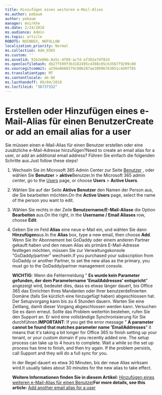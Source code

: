 ```yaml
---
title: Hinzufügen eines weiteren e-Mail-Alias
ms.author: pebaum
author: pebaum
manager: mnirkhe
ms.date: 2/24/2018
ms.audience: Admin
ms.topic: article
ROBOTS: NOINDEX, NOFOLLOW
localization_priority: Normal
ms.collection: Adm_O365
ms.custom: ''
ms.assetid: 91b2e06b-0a5c-4f89-acfd-ef301e7df82d
ms.openlocfilehash: db27f599f3b3182495c4308c05cb3567f9299c80
ms.sourcegitcommit: a256e8680379c006287ae30996763051c4d9ff85
ms.translationtype: MT
ms.contentlocale: de-DE
ms.lasthandoff: 09/04/2019
ms.locfileid: "36737332"
---
```

# <a name="create-or-add-an-email-alias-for-a-user"></a><span data-ttu-id="487b0-102">Erstellen oder Hinzufügen eines e-Mail-Alias für einen Benutzer</span><span class="sxs-lookup"><span data-stu-id="487b0-102">Create or add an email alias for a user</span></span>

<span data-ttu-id="487b0-103">Sie müssen einen e-Mail-Alias für einen Benutzer erstellen oder eine zusätzliche e-Mail-Adresse hinzufügen?</span><span class="sxs-lookup"><span data-stu-id="487b0-103">Need to create an email alias for a user, or add an additional email address?</span></span> <span data-ttu-id="487b0-104">Führen Sie einfach die folgenden Schritte aus.</span><span class="sxs-lookup"><span data-stu-id="487b0-104">Just follow these steps!</span></span>
  
1. <span data-ttu-id="487b0-105">Wechseln Sie im Microsoft 365 Admin Center zur Seite [Benutzer](https://go.microsoft.com/fwlink/p/?linkid=834822) , oder wählen Sie **Benutzer** \> **aktive**Benutzer.</span><span class="sxs-lookup"><span data-stu-id="487b0-105">In the Microsoft 365 admin center, go to the [Users](https://go.microsoft.com/fwlink/p/?linkid=834822) page, or choose **Users** \> **Active Users**.</span></span>
    
2. <span data-ttu-id="487b0-106">Wählen Sie auf der Seite **Aktive Benutzer** den Namen der Person aus, die Sie bearbeiten möchten.</span><span class="sxs-lookup"><span data-stu-id="487b0-106">On the **Active Users** page, select the name of the person you want to edit.</span></span> 
    
3. <span data-ttu-id="487b0-107">Wählen Sie rechts in der Zeile **Benutzername/E-Mail-Aliase** die Option **Bearbeiten** aus.</span><span class="sxs-lookup"><span data-stu-id="487b0-107">On the right, in the **Username / Email Aliases** row, choose **Edit**.</span></span>
    
4. <span data-ttu-id="487b0-108">Geben Sie im Feld **Alias** eine neue e-Mail ein, und wählen Sie dann **Hinzufügen**aus.</span><span class="sxs-lookup"><span data-stu-id="487b0-108">In the **Alias** box, type a new email, then choose **Add**.</span></span> <span data-ttu-id="487b0-109">Wenn Sie Ihr Abonnement bei GoDaddy oder einem anderen Partner gekauft haben und den neuen Alias als primäre E-Mail-Adresse festlegen möchten, müssen Sie zur Verwaltungskonsole "GoDaddy/partner" wechseln.</span><span class="sxs-lookup"><span data-stu-id="487b0-109">If you purchased your subscription from GoDaddy or another Partner, to set the new alias as the primary, you must go to the GoDaddy/partner management console.</span></span> 
    
    <span data-ttu-id="487b0-p103">**WICHTIG**: Wenn die Fehlermeldung " **Es wurde kein Parameter gefunden, der dem Parametername 'EmailAddresses' entspricht**" angezeigt wird, bedeutet dies, dass es etwas länger dauert, bis Office 365 das Einrichten Ihres Mandanten oder Ihrer benutzerdefinierten Domäne (falls Sie kürzlich eine hinzugefügt haben) abgeschlossen hat. Der Setupvorgang kann bis zu 4 Stunden dauern. Warten Sie eine Zeitlang, damit dieser Vorgang abgeschlossen werden kann. Versuchen Sie es dann erneut. Sollte das Problem weiterhin bestehen, rufen Sie den Support an. Er wird eine vollständige Synchronisierung für Sie durchführen.</span><span class="sxs-lookup"><span data-stu-id="487b0-p103">**IMPORTANT**: If you get the error message " **A parameter cannot be found that matches parameter name 'EmailAddresses**" it means that it's taking a bit longer for Office 365 to finish setting up your tenant, or your custom domain if you recently added one. The setup process can take up to 4 hours to complete. Wait a while so the set up process has time to finish, and then try again. If the problem persists, call Support and they will do a full sync for you.</span></span>
    
    <span data-ttu-id="487b0-114">In der Regel dauert es etwa 30 Minuten, bis der neue Alias wirksam wird.</span><span class="sxs-lookup"><span data-stu-id="487b0-114">It usually takes about 30 minutes for the new alias to take effect.</span></span>
    
    <span data-ttu-id="487b0-115">**Weitere Informationen finden Sie in diesem Artikel:** [Hinzufügen eines weiteren e-Mail-Alias für einen Benutzer](https://docs.microsoft.com/office365/admin/email/add-another-email-alias-for-a-user)</span><span class="sxs-lookup"><span data-stu-id="487b0-115">**For more details, see this article:** [Add another email alias for a user](https://docs.microsoft.com/office365/admin/email/add-another-email-alias-for-a-user)</span></span>
    

